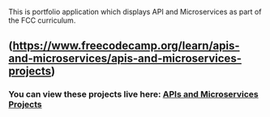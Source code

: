 
 This is portfolio application which displays API and Microservices as part of the FCC curriculum. 
## (https://www.freecodecamp.org/learn/apis-and-microservices/apis-and-microservices-projects)

### You can view these projects live here: [APIs and Microservices Projects](https://daveyc-programmer-portfolio.herokuapp.com/)
